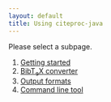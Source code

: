 ```yaml
---
layout: default
title: Using citeproc-java
---
```


Please select a subpage.

<ol>
<li><a href="{{ site.baseurl }}using/getting-started">Getting started</a></li>
<li><a href="{{ site.baseurl }}using/bibtex-converter">Bib<span class="tex">T<sub>e</sub>X</span> converter</a></li>
<li><a href="{{ site.baseurl }}using/output-formats">Output formats</a></li>
<li><a href="{{ site.baseurl }}using/command-line-tool">Command line tool</a></li>
</ol>